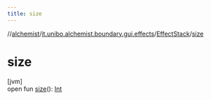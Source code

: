 ```yaml
---
title: size
---
```

//[alchemist](../../../index.html)/[it.unibo.alchemist.boundary.gui.effects](../index.html)/[EffectStack](index.html)/[size](size.html)



# size



[jvm]\
open fun [size](size.html)(): [Int](https://kotlinlang.org/api/latest/jvm/stdlib/kotlin/-int/index.html)




